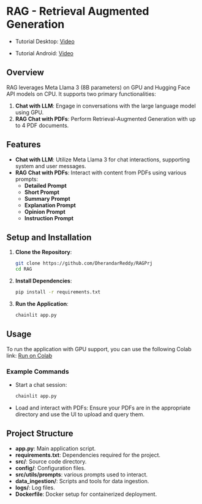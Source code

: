 # RAG - Retrieval Augmented Generation
- Tutorial Desktop: [Video](https://www.linkedin.com/posts/shaik-sirajuddin-144484243_ai-machinelearning-rag-activity-7211332250167042048-3s3W?utm_source=share&utm_medium=member_desktop)

- Tutorial Android: [Video](https://www.linkedin.com/posts/sirajuddin-shaik-_ai-machinelearning-rag-activity-7211332250167042048-DW9P?utm_source=share&utm_medium=member_android)
## Overview

RAG leverages Meta Llama 3 (8B parameters) on GPU and Hugging Face API models on CPU. It supports two primary functionalities:

1. **Chat with LLM**: Engage in conversations with the large language model using GPU.
2. **RAG Chat with PDFs**: Perform Retrieval-Augmented Generation with up to 4 PDF documents.

## Features

- **Chat with LLM**: Utilize Meta Llama 3 for chat interactions, supporting system and user messages.
- **RAG Chat with PDFs**: Interact with content from PDFs using various prompts:
  - **Detailed Prompt**
  - **Short Prompt**
  - **Summary Prompt**
  - **Explanation Prompt**
  - **Opinion Prompt**
  - **Instruction Prompt**

## Setup and Installation

1. **Clone the Repository**:

   ```bash
   git clone https://github.com/DherandarReddy/RAGPrj
   cd RAG
   ```

2. **Install Dependencies**:

   ```bash
   pip install -r requirements.txt
   ```

3. **Run the Application**:
   ```bash
   chainlit app.py
   ```

## Usage

To run the application with GPU support, you can use the following Colab link:
[Run on Colab]([https://colab.research.google.com/drive/1xAsvqijHaGq0CI8fom1LaJn0RpHgu3jX])

### Example Commands

- Start a chat session:

  ```bash
  chainlit app.py
  ```

- Load and interact with PDFs:
  Ensure your PDFs are in the appropriate directory and use the UI to upload and query them.

## Project Structure

- **app.py**: Main application script.
- **requirements.txt**: Dependencies required for the project.
- **src/**: Source code directory.
- **config/**: Configuration files.
- **src/utils/prompts**: various prompts used to interact.
- **data_ingestion/**: Scripts and tools for data ingestion.
- **logs/**: Log files.
- **Dockerfile**: Docker setup for containerized deployment.

